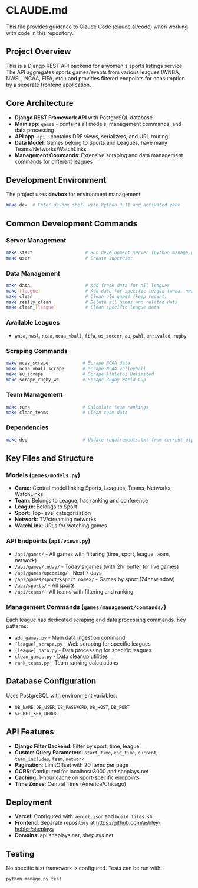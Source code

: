 # CLAUDE.md

This file provides guidance to Claude Code (claude.ai/code) when working with code in this repository.

## Project Overview

This is a Django REST API backend for a women's sports listings service. The API aggregates sports games/events from various leagues (WNBA, NWSL, NCAA, FIFA, etc.) and provides filtered endpoints for consumption by a separate frontend application.

## Core Architecture

- **Django REST Framework API** with PostgreSQL database
- **Main app**: `games` - contains all models, management commands, and data processing
- **API app**: `api` - contains DRF views, serializers, and URL routing
- **Data Model**: Games belong to Sports and Leagues, have many Teams/Networks/WatchLinks
- **Management Commands**: Extensive scraping and data management commands for different leagues

## Development Environment

The project uses **devbox** for environment management:
```bash
make dev  # Enter devbox shell with Python 3.11 and activated venv
```

## Common Development Commands

### Server Management
```bash
make start                    # Run development server (python manage.py runserver)
make user                     # Create superuser
```

### Data Management
```bash
make data                     # Add fresh data for all leagues
make [league]                 # Add data for specific league (wnba, nwsl, ncaa, fifa, etc.)
make clean                    # Clean old games (keep recent)
make really_clean             # Delete all games and related data
make clean_[league]           # Clean specific league data
```

### Available Leagues
- `wnba`, `nwsl`, `ncaa`, `ncaa_vball`, `fifa`, `us_soccer`, `au`, `pwhl`, `unrivaled`, `rugby`

### Scraping Commands
```bash
make ncaa_scrape             # Scrape NCAA data
make ncaa_vball_scrape       # Scrape NCAA volleyball
make au_scrape               # Scrape Athletes Unlimited
make scrape_rugby_wc         # Scrape Rugby World Cup
```

### Team Management
```bash
make rank                    # Calculate team rankings
make clean_teams             # Clean team data
```

### Dependencies
```bash
make dep                     # Update requirements.txt from current pip freeze
```

## Key Files and Structure

### Models (`games/models.py`)
- **Game**: Central model linking Sports, Leagues, Teams, Networks, WatchLinks
- **Team**: Belongs to League, has ranking and conference
- **League**: Belongs to Sport
- **Sport**: Top-level categorization
- **Network**: TV/streaming networks
- **WatchLink**: URLs for watching games

### API Endpoints (`api/views.py`)
- `/api/games/` - All games with filtering (time, sport, league, team, network)
- `/api/games/today/` - Today's games (with 2hr buffer for live games)
- `/api/games/upcoming/` - Next 7 days
- `/api/games/sport/<sport_name>/` - Games by sport (24hr window)
- `/api/sports/` - All sports
- `/api/teams/` - All teams with filtering and ranking

### Management Commands (`games/management/commands/`)
Each league has dedicated scraping and data processing commands. Key patterns:
- `add_games.py` - Main data ingestion command
- `[league]_scrape.py` - Web scraping for specific leagues
- `[league]_data.py` - Data processing for specific leagues
- `clean_games.py` - Data cleanup utilities
- `rank_teams.py` - Team ranking calculations

## Database Configuration

Uses PostgreSQL with environment variables:
- `DB_NAME`, `DB_USER`, `DB_PASSWORD`, `DB_HOST`, `DB_PORT`
- `SECRET_KEY`, `DEBUG`

## API Features

- **Django Filter Backend**: Filter by sport, time, league
- **Custom Query Parameters**: `start_time`, `end_time`, `current`, `team_includes`, `team`, `network`
- **Pagination**: LimitOffset with 20 items per page
- **CORS**: Configured for localhost:3000 and sheplays.net
- **Caching**: 1-hour cache on sport-specific endpoints
- **Time Zones**: Central Time (America/Chicago)

## Deployment

- **Vercel**: Configured with `vercel.json` and `build_files.sh`
- **Frontend**: Separate repository at https://github.com/ashley-hebler/sheplays
- **Domains**: api.sheplays.net, sheplays.net

## Testing

No specific test framework is configured. Tests can be run with:
```bash
python manage.py test
```
